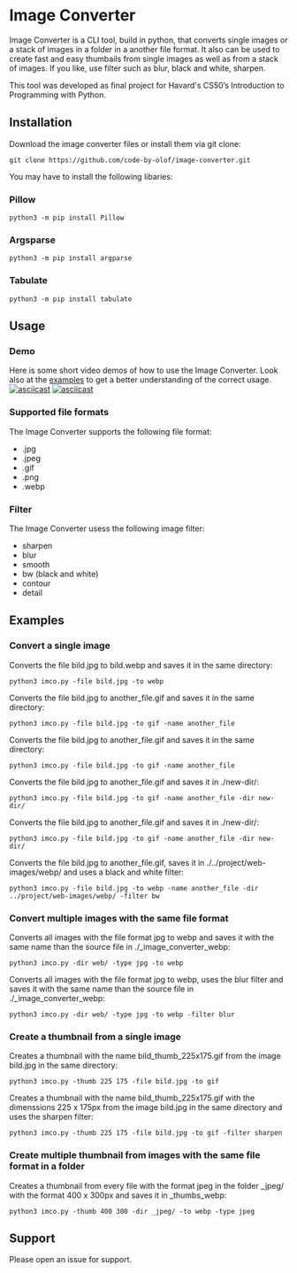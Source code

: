 # Image Converter
Image Converter is a CLI tool, build in python, that converts single images or a stack of images in a folder in a another file format. It also can be used to create fast and easy thumbails from single images as well as from a stack of images. If you like, use filter such as blur, black and white, sharpen.

This tool was developed as final project for Havard's CS50’s Introduction to Programming with Python.

## Installation

Download the image converter files or install them via git clone:

```
git clone https://github.com/code-by-olof/image-converter.git
```

You may have to install the following libaries:

### Pillow
```
python3 -m pip install Pillow
```

### Argsparse
```
python3 -m pip install argparse
```

### Tabulate
```
python3 -m pip install tabulate
```

## Usage

### Demo

Here is some short video demos of how to use the Image Converter. Look also at the [examples](#examples) to get a better understanding of the correct usage.
[![asciicast](https://asciinema.org/a/TSKDycB5RXWPzrfGIv3qNwz4L.svg)](https://asciinema.org/a/TSKDycB5RXWPzrfGIv3qNwz4L)
[![asciicast](https://asciinema.org/a/YwaSV8YlJSSN2FN4W9PMRrhwC.svg)](https://asciinema.org/a/YwaSV8YlJSSN2FN4W9PMRrhwC)

### Supported file formats
The Image Converter supports the following file format:
* .jpg
* .jpeg
* .gif
* .png
* .webp

### Filter
The Image Converter usess the following image filter:
* sharpen
* blur
* smooth
* bw (black and white)
* contour
* detail

## <div name="examples">Examples</div>

### Convert a single image
Converts the file bild.jpg to bild.webp and saves it in the same directory:

```
python3 imco.py -file bild.jpg -to webp
```

Converts the file bild.jpg to another_file.gif and saves it in the same directory:

```
python3 imco.py -file bild.jpg -to gif -name another_file
```

Converts the file bild.jpg to another_file.gif and saves it in the same directory:

```
python3 imco.py -file bild.jpg -to gif -name another_file
```

Converts the file bild.jpg to another_file.gif and saves it in ./new-dir/:

```
python3 imco.py -file bild.jpg -to gif -name another_file -dir new-dir/
```

Converts the file bild.jpg to another_file.gif and saves it in ./new-dir/:

```
python3 imco.py -file bild.jpg -to gif -name another_file -dir new-dir/
```

Converts the file bild.jpg to another_file.gif, saves it in ./../project/web-images/webp/ and uses a black and white filter:

```
python3 imco.py -file bild.jpg -to webp -name another_file -dir ../project/web-images/webp/ -filter bw
```

### Convert multiple images with the same file format

Converts all images with the file format jpg to webp and saves it with the same name than the source file in ./_image_converter_webp:

```
python3 imco.py -dir web/ -type jpg -to webp
```

Converts all images with the file format jpg to webp, uses the blur filter and saves it with the same name than the source file in ./_image_converter_webp:

```
python3 imco.py -dir web/ -type jpg -to webp -filter blur
```

### Create a thumbnail from a single image

Creates a thumbnail with the name bild_thumb_225x175.gif from the image bild.jpg in the same directory:
```
python3 imco.py -thumb 225 175 -file bild.jpg -to gif
```

Creates a thumbnail with the name bild_thumb_225x175.gif with the dimenssions 225 x 175px from the image bild.jpg in the same directory and uses the sharpen filter:
```
python3 imco.py -thumb 225 175 -file bild.jpg -to gif -filter sharpen
```

### Create multiple thumbnail from images with the same file format in a folder

Creates a thumbnail from every file with the format jpeg in the folder _jpeg/ with the format 400 x 300px and saves it in _thumbs_webp:

```
python3 imco.py -thumb 400 300 -dir _jpeg/ -to webp -type jpeg
```


## Support

Please open an issue for support.

